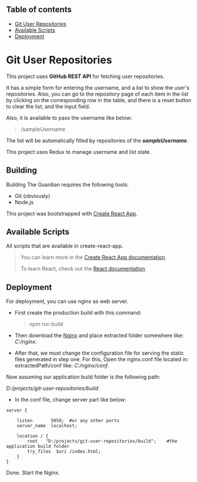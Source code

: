 ## Table of contents

- [Git User Repositories](#git-user-repositories)
- [Available Scripts](#available-scripts)
- [Deployment](#deployment)

# Git User Repositories

This project uses **GitHub REST API** for fetching user repositories.

It has a simple form for entering the username, and a list to show the 
user's repositories.
Also, you can go to the repository page of each item in the list by clicking on the 
corresponding row in the table,
and there is a reset button to clear the list, and the input field.

Also, it is available to pass the username like below:

> /sampleUsername

The list will be automatically filled by repositories of the **_sampleUsername_**.

This project uses Redux to manage username and list state.

## Building

Building The Guardian requires the following tools:

- Git (obviously)
- Node.js

This project was bootstrapped with [Create React App](https://github.com/facebook/create-react-app).

## Available Scripts

All scripts that are available in create-react-app.

> You can learn more in the [Create React App documentation](https://facebook.github.io/create-react-app/docs/getting-started).
>
> To learn React, check out the [React documentation](https://reactjs.org/).

## Deployment

For deployment, you can use nginx as web server.

- First create the production build with this command:

  > npm run build

- Then download the [Nginx](https://nginx.org/en/download.html) and place extracted
  folder somewhere like: _C:/nginx_.

- After that, we must change the configuration file for serving the static files
  generated in step one.
  For this, Open the nginx.conf file located in: extractedPath/conf like: _C:/nginx/conf_.

Now assuming our application build folder is the following path:

_D:/projects/git-user-repositories/build_

- In the conf file, change server part like below:

```text
server {

    listen       5050;  #or any other ports
    server_name  localhost;

    location / {
        root   "D:/projects/git-user-repositories/build";    #the application build folder
        try_files  $uri /index.html;
    }
}
```

Done. Start the Nginx.
